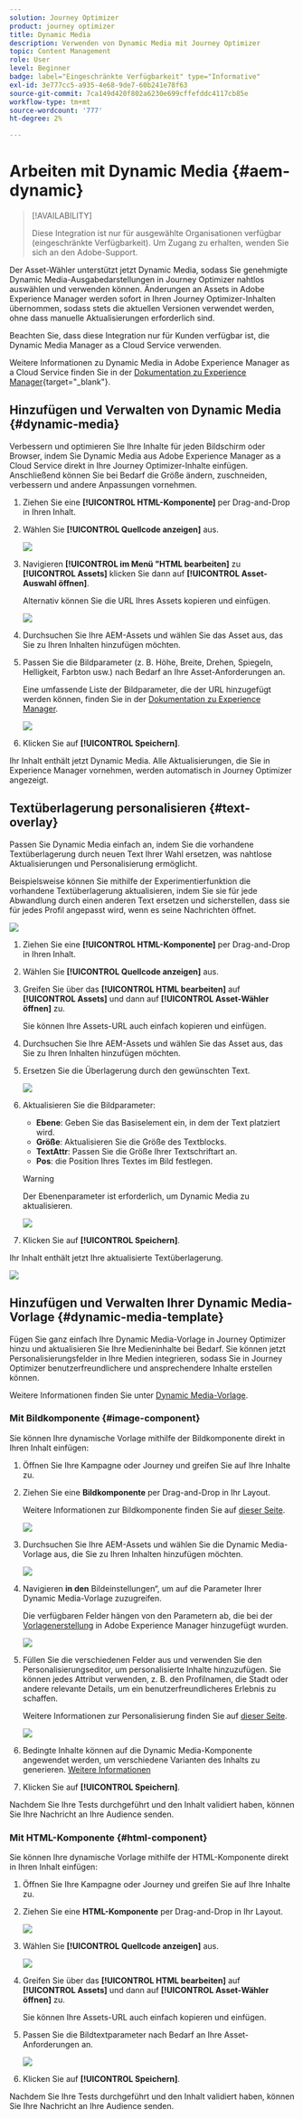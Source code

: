 ```yaml
---
solution: Journey Optimizer
product: journey optimizer
title: Dynamic Media
description: Verwenden von Dynamic Media mit Journey Optimizer
topic: Content Management
role: User
level: Beginner
badge: label="Eingeschränkte Verfügbarkeit" type="Informative"
exl-id: 3e777cc5-a935-4e68-9de7-60b241e78f63
source-git-commit: 7ca149d420f802a6230e699cffefddc4117cb85e
workflow-type: tm+mt
source-wordcount: '777'
ht-degree: 2%

---
```


# Arbeiten mit Dynamic Media {#aem-dynamic}

>[!AVAILABILITY]
>
>Diese Integration ist nur für ausgewählte Organisationen verfügbar (eingeschränkte Verfügbarkeit). Um Zugang zu erhalten, wenden Sie sich an den Adobe-Support.

Der Asset-Wähler unterstützt jetzt Dynamic Media, sodass Sie genehmigte Dynamic Media-Ausgabedarstellungen in Journey Optimizer nahtlos auswählen und verwenden können. Änderungen an Assets in Adobe Experience Manager werden sofort in Ihren Journey Optimizer-Inhalten übernommen, sodass stets die aktuellen Versionen verwendet werden, ohne dass manuelle Aktualisierungen erforderlich sind.

Beachten Sie, dass diese Integration nur für Kunden verfügbar ist, die Dynamic Media Manager as a Cloud Service verwenden.

Weitere Informationen zu Dynamic Media in Adobe Experience Manager as a Cloud Service finden Sie in der [Dokumentation zu Experience Manager](https://experienceleague.adobe.com/en/docs/experience-manager-cloud-service/content/assets/dynamicmedia/dynamic-media){target="_blank"}.

## Hinzufügen und Verwalten von Dynamic Media {#dynamic-media}

Verbessern und optimieren Sie Ihre Inhalte für jeden Bildschirm oder Browser, indem Sie Dynamic Media aus Adobe Experience Manager as a Cloud Service direkt in Ihre Journey Optimizer-Inhalte einfügen.  Anschließend können Sie bei Bedarf die Größe ändern, zuschneiden, verbessern und andere Anpassungen vornehmen.

1. Ziehen Sie eine **[!UICONTROL HTML-Komponente]** per Drag-and-Drop in Ihren Inhalt.

1. Wählen Sie **[!UICONTROL Quellcode anzeigen]** aus.

   ![](assets/dynamic-media-1.png)

1. Navigieren **[!UICONTROL im Menü &quot;HTML bearbeiten]** zu **[!UICONTROL Assets]** klicken Sie dann auf **[!UICONTROL Asset-Auswahl öffnen]**.

   Alternativ können Sie die URL Ihres Assets kopieren und einfügen.

   ![](assets/dynamic-media-2.png)

1. Durchsuchen Sie Ihre AEM-Assets und wählen Sie das Asset aus, das Sie zu Ihren Inhalten hinzufügen möchten.

1. Passen Sie die Bildparameter (z. B. Höhe, Breite, Drehen, Spiegeln, Helligkeit, Farbton usw.) nach Bedarf an Ihre Asset-Anforderungen an.

   Eine umfassende Liste der Bildparameter, die der URL hinzugefügt werden können, finden Sie in der [Dokumentation zu Experience Manager](https://experienceleague.adobe.com/en/docs/dynamic-media-developer-resources/image-serving-api/image-serving-api/http-protocol-reference/command-reference/c-command-reference).

   ![](assets/dynamic-media-3.png)

1. Klicken Sie auf **[!UICONTROL Speichern]**.

Ihr Inhalt enthält jetzt Dynamic Media. Alle Aktualisierungen, die Sie in Experience Manager vornehmen, werden automatisch in Journey Optimizer angezeigt.

## Textüberlagerung personalisieren {#text-overlay}

Passen Sie Dynamic Media einfach an, indem Sie die vorhandene Textüberlagerung durch neuen Text Ihrer Wahl ersetzen, was nahtlose Aktualisierungen und Personalisierung ermöglicht.

Beispielsweise können Sie mithilfe der Experimentierfunktion die vorhandene Textüberlagerung aktualisieren, indem Sie sie für jede Abwandlung durch einen anderen Text ersetzen und sicherstellen, dass sie für jedes Profil angepasst wird, wenn es seine Nachrichten öffnet.

![](assets/dynamic-media-layout-1.png)

1. Ziehen Sie eine **[!UICONTROL HTML-Komponente]** per Drag-and-Drop in Ihren Inhalt.

1. Wählen Sie **[!UICONTROL Quellcode anzeigen]** aus.

1. Greifen Sie über das **[!UICONTROL HTML bearbeiten]** auf **[!UICONTROL Assets]** und dann auf **[!UICONTROL Asset-Wähler öffnen]** zu.

   Sie können Ihre Assets-URL auch einfach kopieren und einfügen.

1. Durchsuchen Sie Ihre AEM-Assets und wählen Sie das Asset aus, das Sie zu Ihren Inhalten hinzufügen möchten.

1. Ersetzen Sie die Überlagerung durch den gewünschten Text.

   ![](assets/do-not-localize/dynamic_media_layout.gif)

1. Aktualisieren Sie die Bildparameter:

   * **Ebene**: Geben Sie das Basiselement ein, in dem der Text platziert wird.
   * **Größe**: Aktualisieren Sie die Größe des Textblocks.
   * **TextAttr**: Passen Sie die Größe Ihrer Textschriftart an.
   * **Pos**: die Position Ihres Textes im Bild festlegen.

   >[!WARNING]
   >
   >Der Ebenenparameter ist erforderlich, um Dynamic Media zu aktualisieren.

   ![](assets/dynamic-media-layout-2.png)

1. Klicken Sie auf **[!UICONTROL Speichern]**.

Ihr Inhalt enthält jetzt Ihre aktualisierte Textüberlagerung.

![](assets/dynamic-media-layout-3.png)

## Hinzufügen und Verwalten Ihrer Dynamic Media-Vorlage {#dynamic-media-template}

Fügen Sie ganz einfach Ihre Dynamic Media-Vorlage in Journey Optimizer hinzu und aktualisieren Sie Ihre Medieninhalte bei Bedarf. Sie können jetzt Personalisierungsfelder in Ihre Medien integrieren, sodass Sie in Journey Optimizer benutzerfreundlichere und ansprechendere Inhalte erstellen können.

Weitere Informationen finden Sie unter [Dynamic Media-Vorlage](https://experienceleague.adobe.com/en/docs/dynamic-media-classic/using/template-basics/quick-start-template-basics).

### Mit Bildkomponente {#image-component}

Sie können Ihre dynamische Vorlage mithilfe der Bildkomponente direkt in Ihren Inhalt einfügen:

1. Öffnen Sie Ihre Kampagne oder Journey und greifen Sie auf Ihre Inhalte zu.

1. Ziehen Sie eine **Bildkomponente** per Drag-and-Drop in Ihr Layout.

   Weitere Informationen zur Bildkomponente finden Sie auf [dieser Seite](../email/content-components.md).

   ![](assets/dynamic-media-template-1.png)

1. Durchsuchen Sie Ihre AEM-Assets und wählen Sie die Dynamic Media-Vorlage aus, die Sie zu Ihren Inhalten hinzufügen möchten.

   ![](assets/dynamic-media-template-2.png)

1. Navigieren **in den** Bildeinstellungen“, um auf die Parameter Ihrer Dynamic Media-Vorlage zuzugreifen.

   Die verfügbaren Felder hängen von den Parametern ab, die bei der [Vorlagenerstellung](https://experienceleague.adobe.com/en/docs/dynamic-media-classic/using/template-basics/creating-template-parameters#creating_template_parameters) in Adobe Experience Manager hinzugefügt wurden.

   ![](assets/dynamic-media-template-3.png)

1. Füllen Sie die verschiedenen Felder aus und verwenden Sie den Personalisierungseditor, um personalisierte Inhalte hinzuzufügen. Sie können jedes Attribut verwenden, z. B. den Profilnamen, die Stadt oder andere relevante Details, um ein benutzerfreundlicheres Erlebnis zu schaffen.

   Weitere Informationen zur Personalisierung finden Sie auf [dieser Seite](../personalization/personalize.md).

   ![](assets/do-not-localize/dynamic_media_template.gif)

1. Bedingte Inhalte können auf die Dynamic Media-Komponente angewendet werden, um verschiedene Varianten des Inhalts zu generieren. [Weitere Informationen](../personalization/dynamic-content.md)

1. Klicken Sie auf **[!UICONTROL Speichern]**.

Nachdem Sie Ihre Tests durchgeführt und den Inhalt validiert haben, können Sie Ihre Nachricht an Ihre Audience senden.

### Mit HTML-Komponente {#html-component}

Sie können Ihre dynamische Vorlage mithilfe der HTML-Komponente direkt in Ihren Inhalt einfügen:

1. Öffnen Sie Ihre Kampagne oder Journey und greifen Sie auf Ihre Inhalte zu.

1. Ziehen Sie eine **HTML-Komponente** per Drag-and-Drop in Ihr Layout.

   ![](assets/dynamic-media-template-4.png)

1. Wählen Sie **[!UICONTROL Quellcode anzeigen]** aus.

   ![](assets/dynamic-media-template-5.png)

1. Greifen Sie über das **[!UICONTROL HTML bearbeiten]** auf **[!UICONTROL Assets]** und dann auf **[!UICONTROL Asset-Wähler öffnen]** zu.

   Sie können Ihre Assets-URL auch einfach kopieren und einfügen.

1. Passen Sie die Bildtextparameter nach Bedarf an Ihre Asset-Anforderungen an.

   ![](assets/do-not-localize/dynamic_media_template_html.gif)

1. Klicken Sie auf **[!UICONTROL Speichern]**.

Nachdem Sie Ihre Tests durchgeführt und den Inhalt validiert haben, können Sie Ihre Nachricht an Ihre Audience senden.

<!--
## Personalization with Text Overlay

Easily customize any dynamic media by replacing the existing text overlay with new text of your choice, allowing for seamless updates and personalization.

In this example, our goal is to update the existing text overlay by replacing it with a new validity date and adding a personalization block, ensuring it is customized for each profile when they open their messages.

1. Drag and drop an **[!UICONTROL HTML component]** into your content.

1. Select **[!UICONTROL Show the source code]**.

1. From the **[!UICONTROL Edit HTML]** menu, access **[!UICONTROL Assets]** then **[!UICONTROL Open asset selector]**.

    You can also simply copy and paste your assets URL.

1. Browse through your AEM assets and select the one you want to add to your content.

1. Replace the overlay with the desired text.

    Here we change the validity date from 31st December 2024 to the 1st July 2025.

1. Add the required personalization fields to your image.

1. Click **[!UICONTROL Save]**.

Your content now includes your updated text overlay and personalization.

## Add Dynamic media conditional content

Enable conditional content in your dynamic media to better target your audience and deliver a more personalized experience.

1. Drag and drop an **[!UICONTROL HTML component]** into your content.

1. Select **[!UICONTROL Show the source code]**.

1. From the **[!UICONTROL Edit HTML]** menu, access **[!UICONTROL Assets]** then **[!UICONTROL Open asset selector]**.

    You can also simply copy and paste your assets URL.

1. Browse through your AEM assets and select the one you want to add to your content.

1. Once your dynamic media is inserted to your content, select **[!UICONTROL Enable conditional]** content from your HTML component toolbar to create your different user experiences. 

1. From the Variant - 1, click **[!UICONTROL Select condition]** to fine tune your audience.

1. Choose your condition or create a new one if needed and click **[!UICONTROL Select]**.

    [Learn more on conditions](../personalization/create-conditions.md)

1. Select your **[!UICONTROL Component]** and access the **[!UICONTROL Settings]** menu.

1. In the **[!UICONTROL Custom Attributes]** menu, populate the Dynamic Media text and personalization fields to customize the content for your audience.

-->
